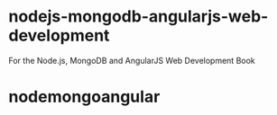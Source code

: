 nodejs-mongodb-angularjs-web-development
========================================

For the Node.js, MongoDB and AngularJS Web Development Book
# nodemongoangular
